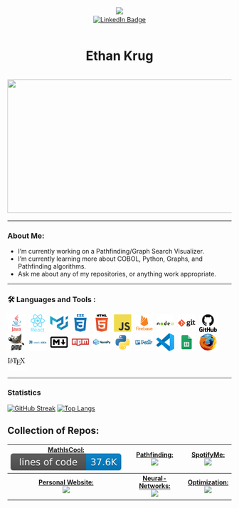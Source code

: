 <div id="header" align="center">
  <img src="https://media.giphy.com/media/M9gbBd9nbDrOTu1Mqx/giphy.gif" width="100"/>
  <div id="badges">
    <a href="https://www.linkedin.com/in/ethan-krug-5a3088171">
      <img src="https://img.shields.io/badge/LinkedIn-blue?style=for-the-badge&logo=linkedin&logoColor=white" alt="LinkedIn Badge"/>
    </a>
  </div>
  <img src="https://komarev.com/ghpvc/?username=GurkNathe&style=flat-square&color=blue" alt=""/>
</div>

<h1 align="center">
  Ethan Krug
</h1>

<br>

<div align="center">
  <img src="https://media.giphy.com/media/dWesBcTLavkZuG35MI/giphy.gif" width="600" height="300"/>
</div>

---

### About Me:

- I’m currently working on a Pathfinding/Graph Search Visualizer.
- I’m currently learning more about COBOL, Python, Graphs, and Pathfinding algorithms.
- Ask me about any of my repositories, or anything work appropriate.

---

### :hammer_and_wrench: Languages and Tools :

<div>
  <img src="https://github.com/devicons/devicon/blob/master/icons/java/java-original-wordmark.svg" title="Java" alt="Java" width="40" height="40"/>&nbsp;
  <img src="https://github.com/devicons/devicon/blob/master/icons/react/react-original-wordmark.svg" title="React" alt="React" width="40" height="40"/>&nbsp;
  <img src="https://github.com/devicons/devicon/blob/master/icons/materialui/materialui-original.svg" title="Material UI" alt="Material UI" width="40" height="40"/>&nbsp;
  <img src="https://github.com/devicons/devicon/blob/master/icons/css3/css3-plain-wordmark.svg"  title="CSS3" alt="CSS" width="40" height="40"/>&nbsp;
  <img src="https://github.com/devicons/devicon/blob/master/icons/html5/html5-original-wordmark.svg" title="HTML5" alt="HTML" width="40" height="40"/>&nbsp;
  <img src="https://github.com/devicons/devicon/blob/master/icons/javascript/javascript-original.svg" title="JavaScript" alt="JavaScript" width="40" height="40"/>&nbsp;
  <img src="https://github.com/devicons/devicon/blob/master/icons/firebase/firebase-plain-wordmark.svg" title="Firebase" alt="Firebase" width="40" height="40"/>&nbsp;
  <img src="https://github.com/devicons/devicon/blob/master/icons/nodejs/nodejs-original-wordmark.svg" title="NodeJS" alt="NodeJS" width="40" height="40"/>&nbsp;
  <img src="https://github.com/devicons/devicon/blob/master/icons/git/git-original-wordmark.svg" title="Git" **alt="Git" width="40" height="40"/>&nbsp;
  <img src="https://github.com/devicons/devicon/blob/master/icons/github/github-original-wordmark.svg" title="GitHub" **alt="GitHub" width="40" height="40"/>&nbsp;
  <img src="https://github.com/devicons/devicon/blob/master/icons/gimp/gimp-original-wordmark.svg" title="Gimp" **alt="Gimp" width="40" height="40"/>&nbsp;
  <img src="https://github.com/devicons/devicon/blob/master/icons/intellij/intellij-original-wordmark.svg" title="IntelliJ" **alt="IntelliJ" width="40" height="40"/>&nbsp;
  <img src="https://github.com/devicons/devicon/blob/master/icons/markdown/markdown-original.svg" title="Markdown" **alt="Markdown" width="40" height="40"/>&nbsp;
  <img src="https://github.com/devicons/devicon/blob/master/icons/npm/npm-original-wordmark.svg" title="NPM" **alt="NPM" width="40" height="40"/>&nbsp;
  <img src="https://github.com/devicons/devicon/blob/master/icons/numpy/numpy-original-wordmark.svg" title="NumPy" **alt="NumPy" width="40" height="40"/>&nbsp;
  <img src="https://github.com/devicons/devicon/blob/master/icons/python/python-original.svg" title="Python" **alt="Python" width="40" height="40"/>&nbsp;
  <img src="https://github.com/devicons/devicon/blob/master/icons/trello/trello-plain-wordmark.svg" title="Trello" **alt="Trello" width="40" height="40"/>&nbsp;
  <img src="https://github.com/devicons/devicon/blob/master/icons/vscode/vscode-original.svg" title="VSCode" **alt="VSCode" width="40" height="40"/>&nbsp;
  <img src="https://github.com/kirukudenis/readme_icons/blob/master/language_and_tools/square/google-sheet/google-sheet.png" title="Google Sheets" **alt="Google Sheets" width="40" height="40"/>&nbsp;
  <img src="https://github.com/devicons/devicon/blob/master/icons/firefox/firefox-original.svg" title="Firefox" **alt="Firefox" width="40" height="40"/>
  <img src="https://github.com/devicons/devicon/blob/master/icons/latex/latex-original.svg" title="LaTeX" **alt="LaTeX" width="40" height="40"/>
</div>

---

### Statistics

  [![GitHub Streak](https://github-readme-streak-stats.herokuapp.com?user=GurkNathe&theme=highcontrast&date_format=M%20j%5B%2C%20Y%5D)](https://git.io/streak-stats)
  [![Top Langs](https://github-readme-stats.vercel.app/api/top-langs/?username=GurkNathe&layout=compact&theme=vision-friendly-dark&langs_count=10&count_private=true)](https://github.com/anuraghazra/github-readme-stats)

## Collection of Repos:

| **<div align="center"><a href="https://github.com/GurkNathe/MathIsCool">MathIsCool:** <br><img src="https://github.com/GurkNathe/GurkNathe/blob/main/68747470733a2f2f746f6b65692e72732f62312f6769746875622f4775726b4e617468652f4d6174684973436f6f6c3f63617465676f72793d636f6465.svg" /></a></div> | **<div align="center"><a href="https://github.com/GurkNathe/Pathfinding-Algorithms">Pathfinding:** <br><img src="https://tokei.rs/b1/github/GurkNathe/Pathfinding-Algorithms?category=code" /></a></div> | **<div align="center"><a href="https://github.com/emily-hansen/spotifyme">SpotifyMe:** <br><img src="https://tokei.rs/b1/github/emily-hansen/spotifyme?category=code" /></a></div> |
|---------------------------------------------------------------------------------------------------------------------------------------------------------------------------------------------------|----------------------------------------------------------------------------------------------------------------------------------------------------------------------------------------------------|------------------------------------------------------------------------------------------------------------------------------------------------------------------------------------------------------------------------|
| **<div align="center"><a href="https://github.com/GurkNathe/Personal">Personal Website:** <br><img src="https://tokei.rs/b1/github/GurkNathe/Personal?category=code" /></a></div> | **<div align="center"><a href="https://github.com/GurkNathe/Neural-Networks">Neural-Networks:** <br><img src="https://tokei.rs/b1/github/GurkNathe/Neural-Networks?category=code" /></a></div> | **<div align="center"><a href="https://github.com/GurkNathe/Optimization">Optimization:** <br><img src="https://tokei.rs/b1/github/GurkNathe/Optimization?category=code" /></a></div> 
